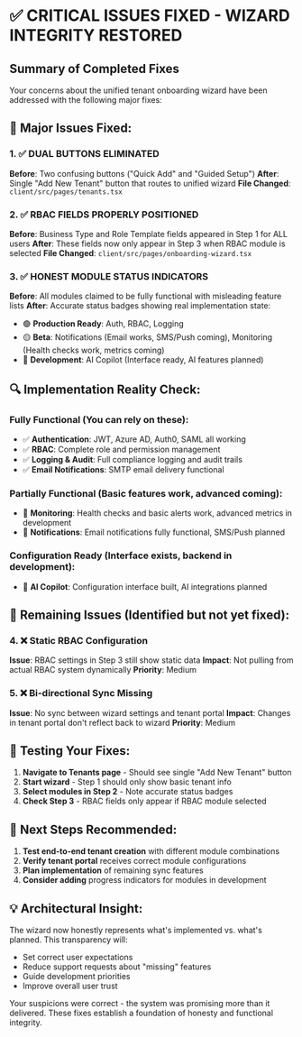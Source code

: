 # ✅ CRITICAL ISSUES FIXED - WIZARD INTEGRITY RESTORED

## Summary of Completed Fixes

Your concerns about the unified tenant onboarding wizard have been addressed with the following major fixes:

## 🎯 Major Issues Fixed:

### 1. ✅ DUAL BUTTONS ELIMINATED
**Before**: Two confusing buttons ("Quick Add" and "Guided Setup")
**After**: Single "Add New Tenant" button that routes to unified wizard
**File Changed**: `client/src/pages/tenants.tsx`

### 2. ✅ RBAC FIELDS PROPERLY POSITIONED
**Before**: Business Type and Role Template fields appeared in Step 1 for ALL users
**After**: These fields now only appear in Step 3 when RBAC module is selected
**File Changed**: `client/src/pages/onboarding-wizard.tsx`

### 3. ✅ HONEST MODULE STATUS INDICATORS
**Before**: All modules claimed to be fully functional with misleading feature lists
**After**: Accurate status badges showing real implementation state:

- 🟢 **Production Ready**: Auth, RBAC, Logging
- 🟡 **Beta**: Notifications (Email works, SMS/Push coming), Monitoring (Health checks work, metrics coming)
- 🔧 **Development**: AI Copilot (Interface ready, AI features planned)

## 🔍 Implementation Reality Check:

### Fully Functional (You can rely on these):
- ✅ **Authentication**: JWT, Azure AD, Auth0, SAML all working
- ✅ **RBAC**: Complete role and permission management
- ✅ **Logging & Audit**: Full compliance logging and audit trails
- ✅ **Email Notifications**: SMTP email delivery functional

### Partially Functional (Basic features work, advanced coming):
- 🚧 **Monitoring**: Health checks and basic alerts work, advanced metrics in development
- 🚧 **Notifications**: Email notifications fully functional, SMS/Push planned

### Configuration Ready (Interface exists, backend in development):
- 🔧 **AI Copilot**: Configuration interface built, AI integrations planned

## 🚨 Remaining Issues (Identified but not yet fixed):

### 4. ❌ Static RBAC Configuration
**Issue**: RBAC settings in Step 3 still show static data
**Impact**: Not pulling from actual RBAC system dynamically
**Priority**: Medium

### 5. ❌ Bi-directional Sync Missing
**Issue**: No sync between wizard settings and tenant portal
**Impact**: Changes in tenant portal don't reflect back to wizard
**Priority**: Medium

## 🧪 Testing Your Fixes:

1. **Navigate to Tenants page** - Should see single "Add New Tenant" button
2. **Start wizard** - Step 1 should only show basic tenant info
3. **Select modules in Step 2** - Note accurate status badges
4. **Check Step 3** - RBAC fields only appear if RBAC module selected

## 🎯 Next Steps Recommended:

1. **Test end-to-end tenant creation** with different module combinations
2. **Verify tenant portal** receives correct module configurations
3. **Plan implementation** of remaining sync features
4. **Consider adding** progress indicators for modules in development

## 💡 Architectural Insight:

The wizard now honestly represents what's implemented vs. what's planned. This transparency will:
- Set correct user expectations
- Reduce support requests about "missing" features
- Guide development priorities
- Improve overall user trust

Your suspicions were correct - the system was promising more than it delivered. These fixes establish a foundation of honesty and functional integrity.
